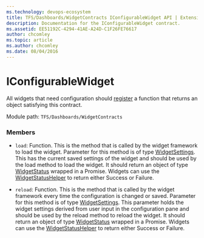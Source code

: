 ```yaml
---
ms.technology: devops-ecosystem
title: TFS/Dashboards/WidgetContracts IConfigurableWidget API | Extensions for Azure DevOps Services
description: Documentation for the IConfigurableWidget contract.
ms.assetid: EE51192C-4294-41AE-A24D-C1F26FE76617
author: chcomley
ms.topic: article
ms.author: chcomley
ms.date: 08/04/2016
---
```


# IConfigurableWidget

All widgets that need configuration should [register](../../../../core-sdk.md#method_register) a function that returns an object satisfying this contract.

Module path: `TFS/Dashboards/WidgetContracts`

### Members

- `load`: Function. This is the method that is called by the widget framework to load the widget. Parameter for this method is of type [WidgetSettings](./WidgetSettings.md).
  This has the current saved settings of the widget and should be used by the load method to load the widget.
  It should return an object of type [WidgetStatus](./WidgetStatus.md) wrapped in a Promise. Widgets can use the [WidgetStatusHelper](./WidgetStatusHelper.md) to return either Success or Failure.

- `reload`: Function. This is the method that is called by the widget framework every time the configuration is changed or saved. Parameter for this method is of type [WidgetSettings](./WidgetSettings.md).
  This parameter holds the widget settings derived from user input in the configuration pane and should be used by the reload method to reload the widget.
  It should return an object of type [WidgetStatus](./WidgetStatus.md) wrapped in a Promise. Widgets can use the [WidgetStatusHelper](./WidgetStatusHelper.md) to return either Success or Failure.
